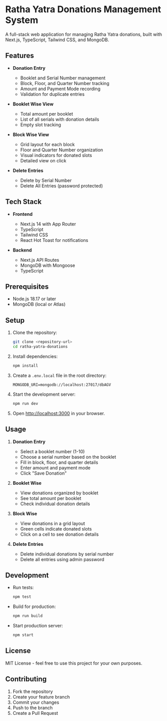 # Ratha Yatra Donations Management System

A full-stack web application for managing Ratha Yatra donations, built with Next.js, TypeScript, Tailwind CSS, and MongoDB.

## Features

- **Donation Entry**
  - Booklet and Serial Number management
  - Block, Floor, and Quarter Number tracking
  - Amount and Payment Mode recording
  - Validation for duplicate entries

- **Booklet Wise View**
  - Total amount per booklet
  - List of all serials with donation details
  - Empty slot tracking

- **Block Wise View**
  - Grid layout for each block
  - Floor and Quarter Number organization
  - Visual indicators for donated slots
  - Detailed view on click

- **Delete Entries**
  - Delete by Serial Number
  - Delete All Entries (password protected)

## Tech Stack

- **Frontend**
  - Next.js 14 with App Router
  - TypeScript
  - Tailwind CSS
  - React Hot Toast for notifications

- **Backend**
  - Next.js API Routes
  - MongoDB with Mongoose
  - TypeScript

## Prerequisites

- Node.js 18.17 or later
- MongoDB (local or Atlas)

## Setup

1. Clone the repository:
   ```bash
   git clone <repository-url>
   cd ratha-yatra-donations
   ```

2. Install dependencies:
   ```bash
   npm install
   ```

3. Create a `.env.local` file in the root directory:
   ```
   MONGODB_URI=mongodb://localhost:27017/dbAGV
   ```

4. Start the development server:
   ```bash
   npm run dev
   ```

5. Open [http://localhost:3000](http://localhost:3000) in your browser.

## Usage

1. **Donation Entry**
   - Select a booklet number (1-10)
   - Choose a serial number based on the booklet
   - Fill in block, floor, and quarter details
   - Enter amount and payment mode
   - Click "Save Donation"

2. **Booklet Wise**
   - View donations organized by booklet
   - See total amount per booklet
   - Check individual donation details

3. **Block Wise**
   - View donations in a grid layout
   - Green cells indicate donated slots
   - Click on a cell to see donation details

4. **Delete Entries**
   - Delete individual donations by serial number
   - Delete all entries using admin password

## Development

- Run tests:
  ```bash
  npm test
  ```

- Build for production:
  ```bash
  npm run build
  ```

- Start production server:
  ```bash
  npm start
  ```

## License

MIT License - feel free to use this project for your own purposes.

## Contributing

1. Fork the repository
2. Create your feature branch
3. Commit your changes
4. Push to the branch
5. Create a Pull Request
